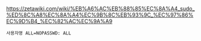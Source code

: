 https://zetawiki.com/wiki/%EB%A6%AC%EB%88%85%EC%8A%A4_sudo_%ED%8C%A8%EC%8A%A4%EC%9B%8C%EB%93%9C_%EC%97%86%EC%9D%B4_%EC%82%AC%EC%9A%A9
```
사용자명 ALL=NOPASSWD: ALL
```
